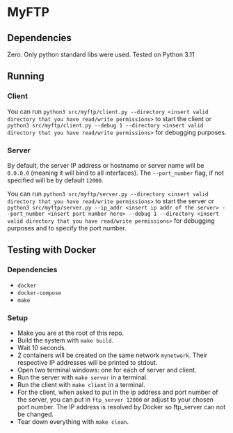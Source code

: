 # MyFTP

## Dependencies

Zero. Only python standard libs were used. Tested on Python 3.11

## Running

### Client

You can run `python3 src/myftp/client.py --directory <insert valid directory that you have read/write permissions>` to start the client or `python3 src/myftp/client.py --debug 1 --directory <insert valid directory that you have read/write permissions>` for debugging purposes.

### Server

By default, the server IP address or hostname or server name will be `0.0.0.0` (meaning it will bind to all interfaces). The `--port_number` flag, if not specified will be by default `12000`.

You can run `python3 src/myftp/server.py --directory <insert valid directory that you have read/write permissions>` to start the server or `python3 src/myftp/server.py --ip_addr <insert ip addr of the server> --port_number <insert port number here> --debug 1 --directory <insert valid directory that you have read/write permissions>` for debugging purposes and to specify the port number.

## Testing with Docker

### Dependencies

- `docker`
- `docker-compose`
- `make`

### Setup

- Make you are at the root of this repo.
- Build the system with `make build`.
- Wait 10 seconds.
- 2 containers will be created on the same network `mynetwork`. Their respective IP addresses will be printed to stdout.
- Open two terminal windows: one for each of server and client.
- Run the server with `make server` in a terminal.
- Run the client with `make client` in a terminal.
- For the client, when asked to put in the ip address and port number of the server, you can put in `ftp_server 12000` or adjust to your chosen port number. The IP address is resolved by Docker so ftp_server can not be changed.
- Tear down everything with `make clean`.
